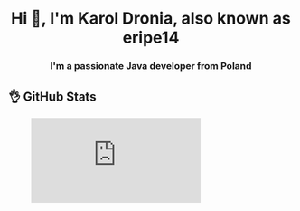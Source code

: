 <div align="left">
  <h1 align="center">Hi 👋, I'm Karol Dronia, also known as eripe14</h1>
  <h3 align="center">I'm a passionate Java developer from Poland</h3>
  
  <h2>👌 GitHub Stats</h2>
  <figure><embed src="https://wakatime.com/share/@f74c332e-e5bf-40df-aa77-4fbe582e5f3e/ab4d2674-a5f0-487b-8cfe-910e9ec85c4c.svg"></embed></figure>
</div>

